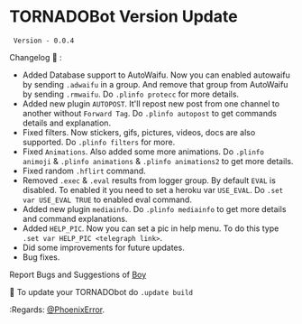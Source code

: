 # TORNADOBot Version Update


     Version - 0.0.4     

Changelog 📃 :

* Added Database support to AutoWaifu. Now you can enabled autowaifu by sending ``.adwaifu`` in a group. And remove that group from AutoWaifu by sending ``.rmwaifu``. Do ``.plinfo protecc`` for more details.
* Added new plugin ``AUTOPOST``. It'll repost new post from one channel to another without ``Forward Tag``. Do ``.plinfo autopost`` to get commands details and explanation.
* Fixed filters. Now stickers, gifs, pictures, videos, docs are also supported. Do ``.plinfo filters`` for more.
* Fixed ``Animations``. Also added some more animations. Do ``.plinfo animoji`` & ``.plinfo animations`` & ``.plinfo animations2`` to get more details.
* Fixed random ``.hflirt`` command.
* Removed ``.exec`` & ``.eval`` results from logger group. By default ``EVAL`` is disabled. To enabled it you need to set a heroku var ``USE_EVAL``. Do ``.set var USE_EVAL TRUE`` to enabled eval command.
* Added new plugin ``mediainfo``. Do ``.plinfo mediainfo`` to get more details and command explanations.
* Added ``HELP_PIC``. Now you can set a pic in help menu. To do this type ``.set var HELP_PIC <telegraph link>``.
* Did some improvements for future updates.
* Bug fixes.

Report Bugs and Suggestions of [Boy](https://t.me/koyoCoder)


📌 To update your TORNADObot do ``.update build``

:Regards: [@PhoenixError](https://t.me/PhoenixError1). 

